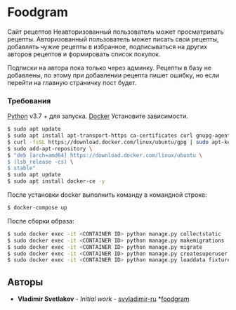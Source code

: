 # Foodgram

Сайт рецептов
Неавторизованный пользователь может просматривать рецепты. 
Авторизованный пользователь может писать свои рецепты, добавлять чужие рецепты в избранное, подписываться на других авторов рецептов и формировать список покупок.

Подписки на автора пока только через админку.
Рецепты в базу не добавлены, по этому при добавлении рецепта пишет ошибку, но если перейти на главную страничку пост будет.

### Требования


[Python](https://www.python.org/downloads/) v3.7 +  для запуска.
[Docker](https://www.docker.com/)
Установите зависимости.
```sh
$ sudo apt update
$ sudo apt install apt-transport-https ca-certificates curl gnupg-agent software-properties-common -y
$ curl -fsSL https://download.docker.com/linux/ubuntu/gpg | sudo apt-key add -
$ sudo add-apt-repository \
$ "deb [arch=amd64] https://download.docker.com/linux/ubuntu \
$ (lsb_release -cs) \
$ stable"
$ sudo apt update
$ sudo apt install docker-ce -y
```

После установки docker выполнить команду в командной строке:
```sh
$ docker-compose up
```

После сборки образа:
```sh
$ sudo docker exec -it <CONTAINER ID> python manage.py collectstatic
$ sudo docker exec -it <CONTAINER ID> python manage.py makemigrations
$ sudo docker exec -it <CONTAINER ID> python manage.py migrate
$ sudo docker exec -it <CONTAINER ID> python manage.py createsuperuser
$ sudo docker exec -it <CONTAINER ID> python manage.py loaddata fixtures.json
```

## Авторы

* **Vladimir Svetlakov** - *Initial work* - [svvladimir-ru](https://github.com/svvladimir-ru)
*[foodgram](http://www.foogramtest.ml/)
